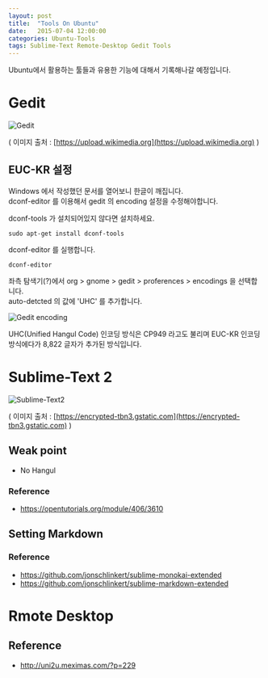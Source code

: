 ```yaml
---
layout: post
title:  "Tools On Ubuntu"
date:   2015-07-04 12:00:00
categories: Ubuntu-Tools
tags: Sublime-Text Remote-Desktop Gedit Tools 
---
```


Ubuntu에서 활용하는 툴들과 유용한 기능에 대해서 기록해나갈 예정입니다.

<!--more-->

# Gedit
![Gedit](https://upload.wikimedia.org/wikipedia/commons/thumb/c/ca/Gedit-logo-clean.svg/650px-Gedit-logo-clean.svg.png)

( 이미지 출처 : [https://upload.wikimedia.org](https://upload.wikimedia.org) )

## EUC-KR 설정
Windows 에서 작성했던 문서를 열어보니 한글이 깨집니다.  
dconf-editor 를 이용해서 gedit 의 encoding 설정을 수정해야합니다.

dconf-tools 가 설치되어있지 않다면 설치하세요.

~~~
sudo apt-get install dconf-tools
~~~

dconf-editor 를 실행합니다.

~~~
dconf-editor
~~~

좌측 탐색기(?)에서 org > gnome > gedit > proferences > encodings 을 선택합니다.  
auto-detcted 의 값에 'UHC' 를 추가합니다.

![Gedit encoding](/post_img/Ubuntu/gedit_encoding.png)

UHC(Unified Hangul Code) 인코딩 방식은 CP949 라고도 불리며 EUC-KR 인코딩방식에다가 8,822 글자가 추가된 방식입니다.  


# Sublime-Text 2
![Sublime-Text2](https://encrypted-tbn3.gstatic.com/images?q=tbn:ANd9GcQKm1UUFXw0H8iOslGxR4lXcJqkbJuKe_yKXT9r7-GJ6_sAwiNt)

( 이미지 출처 : [https://encrypted-tbn3.gstatic.com](https://encrypted-tbn3.gstatic.com) )

## Weak point
 * No Hangul

### Reference
 * https://opentutorials.org/module/406/3610

## Setting Markdown

### Reference
 * https://github.com/jonschlinkert/sublime-monokai-extended
 * https://github.com/jonschlinkert/sublime-markdown-extended

# Rmote Desktop

## Reference
 * http://uni2u.meximas.com/?p=229


